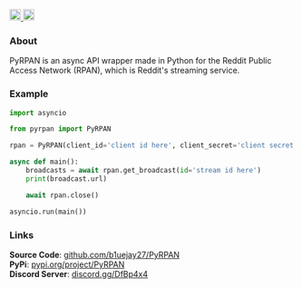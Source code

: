 <p>
<a href="https://pypi.org/project/PyRPAN">
    <img height="20" alt="PyPI version" src="https://img.shields.io/pypi/v/PyRPAN">
</a>

<a href="https://pypi.org/project/flake8/">
    <img height="20" alt="Flake badge" src="https://img.shields.io/badge/code%20style-flake8-blue.svg">
</a>
</p>

### About

PyRPAN is an async API wrapper made in Python for the Reddit Public Access Network (RPAN), which is Reddit's streaming service.

### Example

```Python
import asyncio

from pyrpan import PyRPAN

rpan = PyRPAN(client_id='client id here', client_secret='client secret here')

async def main():
    broadcasts = await rpan.get_broadcast(id='stream id here')    
    print(broadcast.url)

    await rpan.close()

asyncio.run(main())
```

### Links
**Source Code**: [github.com/b1uejay27/PyRPAN](https://github.com/b1uejay27/PyRPAN)<br>
**PyPi**: [pypi.org/project/PyRPAN](https://pypi.org/project/PyRPAN)<br>
**Discord Server**: [discord.gg/DfBp4x4](https://discord.gg/DfBp4x4)